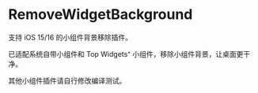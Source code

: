 # RemoveWidgetBackground

支持 iOS 15/16 的小组件背景移除插件。

已适配系统自带小组件和 Top Widgets⁺ 小组件，移除小组件背景，让桌面更干净。

其他小组件插件请自行修改编译测试。
